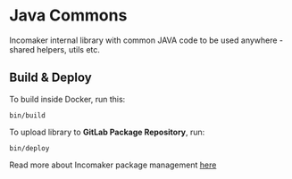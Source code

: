 # Java Commons

Incomaker internal library with common JAVA code to be used anywhere - shared helpers, utils etc.

## Build & Deploy

To build inside Docker, run this:

    bin/build

To upload library to **GitLab Package Repository**, run:

    bin/deploy

Read more about Incomaker package management [here](https://wiki.flexigent.cz/index.php/Managing_Maven_Packages_with_GitLab)
